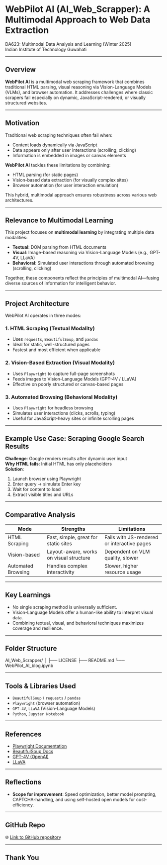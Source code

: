 # WebPilot AI (AI_Web_Scrapper): A Multimodal Approach to Web Data Extraction  
DA623: Multimodal Data Analysis and Learning (Winter 2025)  
Indian Institute of Technology Guwahati  

---

## Overview

**WebPilot AI** is a multimodal web scraping framework that combines traditional HTML parsing, visual reasoning via Vision-Language Models (VLMs), and browser automation. It addresses challenges where classic scrapers fail especially on dynamic, JavaScript-rendered, or visually structured websites.

---

## Motivation

Traditional web scraping techniques often fail when:
- Content loads dynamically via JavaScript
- Data appears only after user interactions (scrolling, clicking)
- Information is embedded in images or canvas elements

**WebPilot AI** tackles these limitations by combining:
- HTML parsing (for static pages)
- Vision-based data extraction (for visually complex sites)
- Browser automation (for user interaction emulation)

This hybrid, multimodal approach ensures robustness across various web architectures.

---

## Relevance to Multimodal Learning

This project focuses on **multimodal learning** by integrating multiple data modalities:
- **Textual**: DOM parsing from HTML documents
- **Visual**: Image-based reasoning via Vision-Language Models (e.g., GPT-4V, LLaVA)
- **Behavioral**: Simulated user interactions through automated browsing (scrolling, clicking)

Together, these components reflect the principles of multimodal AI—fusing diverse sources of information for intelligent behavior.

---

## Project Architecture

WebPilot AI operates in three modes:

### 1. HTML Scraping (Textual Modality)
- Uses `requests`, `BeautifulSoup`, and `pandas`
- Ideal for static, well-structured pages
- Fastest and most efficient when applicable

### 2. Vision-Based Extraction (Visual Modality)
- Uses `Playwright` to capture full-page screenshots
- Feeds images to Vision-Language Models (GPT-4V / LLaVA)
- Effective on poorly structured or canvas-based pages

### 3. Automated Browsing (Behavioral Modality)
- Uses `Playwright` for headless browsing
- Simulates user interactions (clicks, scrolls, typing)
- Useful for JavaScript-heavy sites or infinite scrolling pages

---

## Example Use Case: Scraping Google Search Results

**Challenge**: Google renders results after dynamic user input  
**Why HTML fails**: Initial HTML has only placeholders  
**Solution**:
1. Launch browser using Playwright
2. Enter query → simulate Enter key
3. Wait for content to load
4. Extract visible titles and URLs

---

## Comparative Analysis

| Mode               | Strengths                                | Limitations                                   |
|--------------------|-------------------------------------------|-----------------------------------------------|
| HTML Scraping      | Fast, simple, great for static sites      | Fails with JS-rendered or interactive pages   |
| Vision-based       | Layout-aware, works on visual structure   | Dependent on VLM quality, slower              |
| Automated Browsing | Handles complex interactivity             | Slower, higher resource usage                 |

---

## Key Learnings

- No single scraping method is universally sufficient.
- Vision-Language Models offer a human-like ability to interpret visual data.
- Combining textual, visual, and behavioral techniques maximizes coverage and resilience.

---

## Folder Structure
AI_Web_Scrapper/
│
├── LICENSE
├── README.md
└── WebPilot_AI_blog.ipynb

---

## Tools & Libraries Used

- `BeautifulSoup` / `requests` / `pandas`
- `Playwright` (browser automation)
- `GPT-4V`, `LLaVA` (Vision-Language Models)
- `Python`, `Jupyter Notebook`

---

## References

- [Playwright Documentation](https://playwright.dev/python/)
- [BeautifulSoup Docs](https://www.crummy.com/software/BeautifulSoup/)
- [GPT-4V (OpenAI)](https://openai.com/gpt-4v)
- [LLaVA](https://llava-vl.github.io/)

---

## Reflections

- **Scope for improvement**: Speed optimization, better model prompting, CAPTCHA-handling, and using self-hosted open models for cost-efficiency.

---

## GitHub Repo

🌐 [Link to GitHub repository](https://github.com/Spidy12317/AI_Web_Scrapper.git)

---

## Thank You

